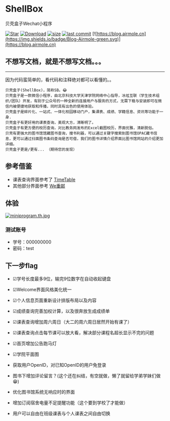 # ShellBox
贝壳盒子Wechat小程序

[![Star](https://img.shields.io/badge/Star-Airmole-brightgreen.svg)](https://github.com/Airmole/ShellBox/stargazers)
[![Download](https://img.shields.io/badge/download-.zip-brightgreen.svg)](https://github.com/Airmole/ShellBox/archive/master.zip)
[![size](https://img.shields.io/badge/size-4.27MB-green.svg)](https://github.com/airmole/ShellBox)
[![last commit](https://img.shields.io/badge/last%20commit-2018--08--28-green.svg)](https://github.com/Airmole/ShellBox/commits/master)
[![https://blog.airmole.cn](https://img.shields.io/badge/Blog-Airmole-green.svg)](https://blog.airmole.cn)





## 不想写文档，就是不想写文档。。。

-----
因为代码蛮简单的，看代码和注释绝对都可以看懂的。。

```
贝壳盒子(ShellBox)，简称SB。😂
贝壳盒子是一款微信小程序，由北京科技大学天津学院网络中心指导，冰炫互联（学生技术组织/团队）开发，有别于公众号的一种全新的连接用户与服务的方式，无需下载与安装即可在微信内被便捷地获取和传播，同时具有出色的使用体验。
贝壳盒子是碎片化、一站式、一体化校园移动门户，集课表、成绩、学籍信息、资讯等功能于一身.
贝壳盒子有更好用的课表查询，美观大方，清晰明了。
贝壳盒子有更方便的校历查询，对比教务网发布的Excel截图校历，界面优雅，清新脱俗。
贝壳有更强大的图书馆馆藏图书查询，搜书利器，可以通过关键字搜索到图书馆OPAC藏书信息，更可以通过扫面图书条码查询是否可借，我们的图书详情介绍界面比图书馆网站的介绍更加详细。
贝壳盒子更是/更有... （期待您的发现）
```

## 参考借鉴
 - 课表查询界面参考了
[TimeTable](https://github.com/qq273681448/TimeTable)
 - 其他部分界面参考
 [We重邮](https://github.com/mcc108/wecqupt)

## 体验

[![miniprogram.th.jpg](http://www.z4a.net/images/2018/05/04/miniprogram.th.jpg)](小程序体验码)


### 测试账号

- 学号：000000000
- 密码：test




## 下一步flag

- ☑学号长度最多9位，输完9位数字在自动收起键盘

- ☑Welcome界面风格美化统一

- ☑个人信息页面重新设计排版布局以及内容

- ☑成绩查询完善加权计算，以及很奔放生成成绩单

- ☑课表查询增加周六周日（大二的周六周日居然开始有课了）

- ☑课表查询点击每节课可以放大看，解决部分课程名超长显示不完的问题

- ☑首页增加公告跑马灯

- ☑学院平面图

- 获取用户OpenID，对已知OpenID的用户免登录

- 图书下增加评论留言？(这个还在纠结，有空就做，懒了就留给学弟学妹们做😁)

- 优化图书馆系统无响应时的界面

- 增加订阅宿舍电量不足提醒功能（这个要到学校了才能做）

- 用户可以自由在班级课表与个人课表之间自由切换
